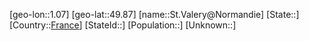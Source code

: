 ﻿---
location: [49.87,1.07]
type: City
tags:
- geo/City


SpocWebEntityId: 34495
isDeleted: false
confidential: public

---
[geo-lon::1.07]
[geo-lat::49.87]
[name::St.Valery@Normandie]
[State::]
[Country::[France](geo/Continent/Europe/France.md)]
[StateId::]
[Population::]
[Unknown::]

